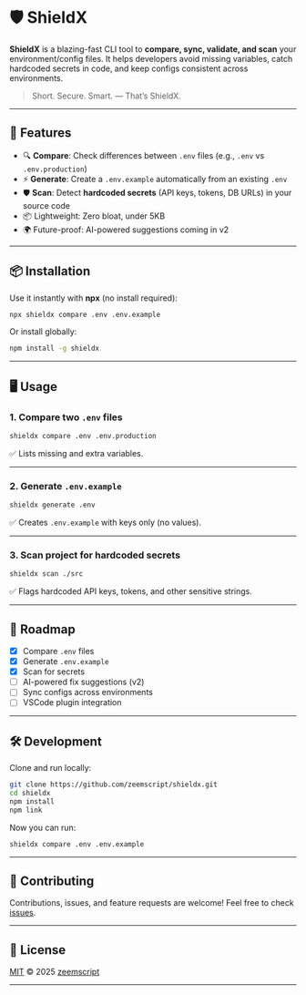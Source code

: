 # 🛡️ ShieldX

**ShieldX** is a blazing-fast CLI tool to **compare, sync, validate, and scan** your environment/config files.
It helps developers avoid missing variables, catch hardcoded secrets in code, and keep configs consistent across environments.

> Short. Secure. Smart. — That’s ShieldX.

---

## 🚀 Features

* 🔍 **Compare**: Check differences between `.env` files (e.g., `.env` vs `.env.production`)
* ⚡ **Generate**: Create a `.env.example` automatically from an existing `.env`
* 🛡️ **Scan**: Detect **hardcoded secrets** (API keys, tokens, DB URLs) in your source code
* 📦 Lightweight: Zero bloat, under 5KB
* 🌍 Future-proof: AI-powered suggestions coming in v2

---

## 📦 Installation

Use it instantly with **npx** (no install required):

```bash
npx shieldx compare .env .env.example
```

Or install globally:

```bash
npm install -g shieldx
```

---

## 🖥️ Usage

### 1. Compare two `.env` files

```bash
shieldx compare .env .env.production
```

✅ Lists missing and extra variables.

---

### 2. Generate `.env.example`

```bash
shieldx generate .env
```

✅ Creates `.env.example` with keys only (no values).

---

### 3. Scan project for hardcoded secrets

```bash
shieldx scan ./src
```

✅ Flags hardcoded API keys, tokens, and other sensitive strings.

---

## 📅 Roadmap

* [x] Compare `.env` files
* [x] Generate `.env.example`
* [x] Scan for secrets
* [ ] AI-powered fix suggestions (v2)
* [ ] Sync configs across environments
* [ ] VSCode plugin integration

---

## 🛠️ Development

Clone and run locally:

```bash
git clone https://github.com/zeemscript/shieldx.git
cd shieldx
npm install
npm link
```

Now you can run:

```bash
shieldx compare .env .env.example
```

---

## 🤝 Contributing

Contributions, issues, and feature requests are welcome!
Feel free to check [issues](https://github.com/zeemscript/shieldx/issues).

---

## 📜 License

[MIT](./LICENSE) © 2025 [zeemscript](https://github.com/zeemscript)

---
